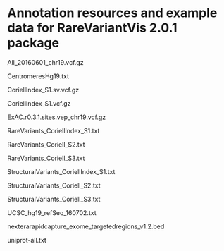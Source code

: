 # Annotation resources and example data for RareVariantVis 2.0.1 package

All_20160601_chr19.vcf.gz

CentromeresHg19.txt

CoriellIndex_S1.sv.vcf.gz

CoriellIndex_S1.vcf.gz

ExAC.r0.3.1.sites.vep_chr19.vcf.gz

RareVariants_CoriellIndex_S1.txt

RareVariants_Coriell_S2.txt

RareVariants_Coriell_S3.txt

StructuralVariants_CoriellIndex_S1.txt

StructuralVariants_Coriell_S2.txt

StructuralVariants_Coriell_S3.txt

UCSC_hg19_refSeq_160702.txt

nexterarapidcapture_exome_targetedregions_v1.2.bed

uniprot-all.txt

